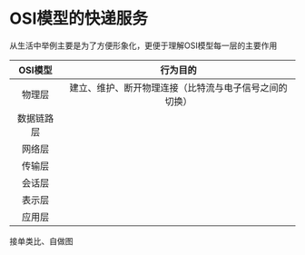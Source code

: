 # OSI模型的快递服务

从生活中举例主要是为了方便形象化，更便于理解OSI模型每一层的主要作用


|OSI模型|行为目的|
|:-:|:-:|
|物理层|建立、维护、断开物理连接（比特流与电子信号之间的切换）|
|数据链路层||
|网络层||
|传输层||
|会话层||
|表示层||
|应用层||


接单类比、自做图

